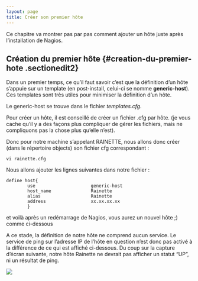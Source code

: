 ```yaml
---
layout: page
title: Créer son premier hôte
---
```


Ce chapitre va montrer pas par pas comment ajouter un hôte juste après
l’installation de Nagios.

Création du premier hôte {#creation-du-premier-hote .sectionedit2}
------------------------

Dans un premier temps, ce qu’il faut savoir c’est que la définition d’un
hôte s’appuie sur un template (en post-install, celui-ci se nomme
**generic-host**). Ces templates sont très utiles pour minimiser la
définition d’un hôte.

Le generic-host se trouve dans le fichier *templates.cfg*.

Pour créer un hôte, il est conseillé de créer un fichier .cfg par hôte.
(je vous cache qu’il y a des façons plus compliquer de gérer les
fichiers, mais ne compliquons pas la chose plus qu’elle n’est).

Donc pour notre machine s’appelant RAINETTE, nous allons donc créer
(dans le répertoire objects) son fichier cfg correspondant :

~~~
vi rainette.cfg
~~~

Nous allons ajouter les lignes suivantes dans notre fichier :

~~~
define host{
        use                     generic-host
        host_name               Rainette
        alias                   Rainette
        address                 xx.xx.xx.xx
        }
~~~

et voilà après un redémarrage de Nagios, vous aurez un nouvel hôte ;)
comme ci-dessous

A ce stade, la définition de notre hôte ne comprend aucun service. Le
service de ping sur l’adresse IP de l’hôte en question n’est donc pas
activé à la différence de ce qui est affiché ci-dessous. Du coup sur la
capture d’écran suivante, notre hôte Rainette ne devrait pas afficher un
statut “UP”, ni un résultat de ping.

[![](..//assets/media/nagios/nagios-debutant/nouvel-host.png@w=700)](..//_detail/nagios/nagios-debutant/nouvel-host.png@id=nagios%253Anagios-debutant%253Acreer-son-premier-hote.html "nagios:nagios-debutant:nouvel-host.png")